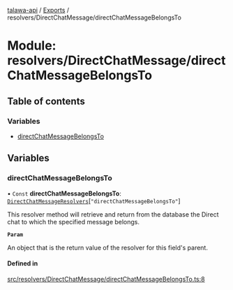 [talawa-api](../README.md) / [Exports](../modules.md) / resolvers/DirectChatMessage/directChatMessageBelongsTo

# Module: resolvers/DirectChatMessage/directChatMessageBelongsTo

## Table of contents

### Variables

- [directChatMessageBelongsTo](resolvers_DirectChatMessage_directChatMessageBelongsTo.md#directchatmessagebelongsto)

## Variables

### directChatMessageBelongsTo

• `Const` **directChatMessageBelongsTo**: [`DirectChatMessageResolvers`](types_generatedGraphQLTypes.md#directchatmessageresolvers)[``"directChatMessageBelongsTo"``]

This resolver method will retrieve and return from the database the Direct chat to which the specified message belongs.

**`Param`**

An object that is the return value of the resolver for this field's parent.

#### Defined in

[src/resolvers/DirectChatMessage/directChatMessageBelongsTo.ts:8](https://github.com/PalisadoesFoundation/talawa-api/blob/ae7aa4f/src/resolvers/DirectChatMessage/directChatMessageBelongsTo.ts#L8)
